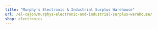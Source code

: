 ```yaml
---
title: "Murphy’s Electronic & Industrial Surplus Warehouse"
url: /el-cajon/murphys-electronic-and-industrial-surplus-warehouse/
shop: electronics
---
```

